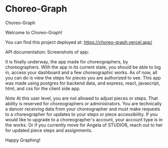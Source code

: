 # Choreo-Graph
Choreo-Graph

Welcome to Choreo-Graph!

You can find this project deployed at: https://choreo-graph.vercel.app/

API documentation: Screenshots of app:

It is finally underway, the app made for choreographers, by choreographers. With the app in its current state, you should be able to log in, access your dashboard and a few choreographic works. As of now, all you can do is view the steps for pieces you are authorized to see. This app was made using postgres for backend data, and express, react, javascript, html, and css for the client side app.

*Note* At this user level, you are not allowed to adjust pieces or steps. That ability is reserved for choreographers or administrators. You are technically a dancer receiving data from your choreographer and must make requests to a choreographer for updates to your steps or piece accessibility. If you would like to upgrade to a choreographer's account, your account type is in the works. Or if you currently move for Angela of STUDIO6, reach out to her for updated piece steps and assignments.

Happy Graphing!

